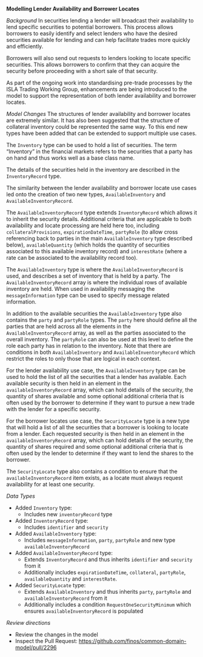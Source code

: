 **Modelling Lender Availability and Borrower Locates**

_Background_
In securities lending a lender will broadcast their availability to lend specific securities to potential borrowers. This process allows borrowers to easily identify and select lenders who have the desired securities available for lending and can help facilitate trades more quickly and efficiently. 

Borrowers will also send out requests to lenders looking to locate specific securities. This allows borrowers to confirm that they can acquire the security before proceeding with a short sale of that security.

As part of the ongoing work into standardising pre-trade processes by the ISLA Trading Working Group, enhancements are being introduced to the model to support the representation of both lender availability and borrower locates.

_Model Changes_
The structures of lender availability and borrower locates are extremely similar. It has also been suggested that the structure of collateral inventory could be represented the same way. To this end new types have been added that can be extended to support multiple use cases.

The `Inventory` type can be used to hold a list of securities. The term “Inventory” in the financial markets refers to the securities that a party has on hand and thus works well as a base class name.  

The details of the securities held in the inventory are described in the `InventoryRecord` type.

The similarity between the lender availability and borrower locate use cases led onto the creation of two new types, `AvailableInventory` and `AvailableInventoryRecord`.

The `AvailableInventoryRecord` type extends `InventoryRecord` which allows it to inherit the security details. Additional criteria that are applicable to both availability and locate processing are held here too, including `collateralProvisions`, `expirationDateTime`, `partyRole` (to allow cross referencing back to parties in the main `AvailableInventory` type described below), `availableQuantity` (which holds the quantity of securities associated to this available inventory record) and `interestRate` (where a rate can be associated to the availability record too).

The `AvailableInventory` type is where the `AvailableInventoryRecord` is used, and describes a set of inventory that is held by a party. The `AvailableInventoryRecord` array is where the individual rows of available inventory are held. When used in availability messaging the `messageInformation` type can be used to specify message related information.

In addition to the available securities the `AvailableInventory` type also contains the `party` and `partyRole` types. The `party` here should define all the parties that are held across all the elements in the `AvailableInventoryRecord` array, as well as the parties associated to the overall inventory. The `partyRole` can also be used at this level to define the role each party has in relation to the inventory. Note that there are conditions in both `AvailableInventory` and `AvailableInventoryRecord` which restrict the roles to only those that are logical in each context.

For the lender availability use case, the `AvailableInventory` type can be used to hold the list of all the securities that a lender has available. Each available security is then held in an element in the `availableInventoryRecord` array, which can hold details of the security, the quantity of shares available and some optional additional criteria that is often used by the borrower to determine if they want to pursue a new trade with the lender for a specific security.

For the borrower locates use case, the `SecurityLocate` type is a new type that will hold a list of all the securities that a borrower is looking to locate from a lender. Each requested security is then held in an element in the `availableInventoryRecord` array, which can hold details of the security, the quantity of shares required and some optional additional criteria that is often used by the lender to determine if they want to lend the shares to the borrower.

The `SecurityLocate` type also contains a condition to ensure that the `availableInventoryRecord` item exists, as a locate must always request availability for at least one security.

_Data Types_
- Added `Inventory` type:
  - Includes new `inventoryRecord` type
- Added `InventoryRecord` type:
  - Includes `identifier` and `security`
- Added `AvailableInventory` type:
  - Includes `messageInformation`, `party`, `partyRole` and new type `availableInventoryRecord`
- Added `AvailableInventoryRecord` type:
  - Extends `InventoryRecord` and thus inherits `identifier` and `security` from it
  - Additionally includes `expirationDateTime`, `collateral`, `partyRole`, `availableQuantity` and `interestRate`.
- Added `SecurityLocate` type:
  - Extends `AvailableInventory` and thus inherits `party`, `partyRole` and `availableInventoryRecord` from it
  - Additionally includes a condition `RequestOneSecurityMinimum` which ensures `availableInventoryRecord` is populated

_Review directions_

- Review the changes in the model
- Inspect the Pull Request: https://github.com/finos/common-domain-model/pull/2296


